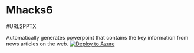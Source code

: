 # Mhacks6

#URL2PPTX

Automatically generates powerpoint that contains the key information from news articles on the web.
[![Deploy to Azure](http://azuredeploy.net/deploybutton.png)](https://azuredeploy.net/)
